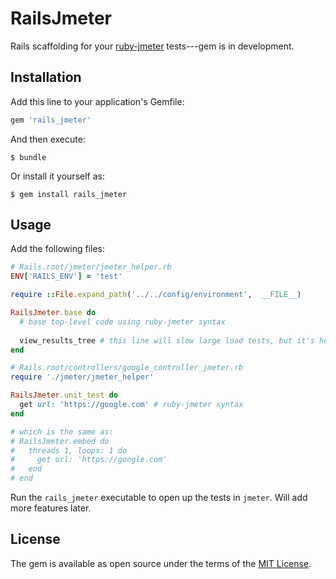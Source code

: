 # RailsJmeter

Rails scaffolding for your [ruby-jmeter](https://github.com/flood-io/ruby-jmeter) tests---gem is in development.

## Installation

Add this line to your application's Gemfile:

```ruby
gem 'rails_jmeter'
```

And then execute:

    $ bundle

Or install it yourself as:

    $ gem install rails_jmeter

## Usage

Add the following files:

```ruby
# Rails.root/jmeter/jmeter_helper.rb
ENV['RAILS_ENV'] = 'test'

require ::File.expand_path('../../config/environment',  __FILE__)

RailsJmeter.base do
  # base top-level code using ruby-jmeter syntax
  
  view_results_tree # this line will slow large load tests, but it's here to show you what's happening
end
```

```ruby
# Rails.root/controllers/google_controller_jmeter.rb
require './jmeter/jmeter_helper'

RailsJmeter.unit_test do
  get url: 'https://google.com' # ruby-jmeter syntax
end

# which is the same as:
# RailsJmeter.embed do
#   threads 1, loops: 1 do
#     get url: 'https://google.com' 
#   end
# end
```

Run the `rails_jmeter` executable to open up the tests in `jmeter`. Will add more features later.

## License

The gem is available as open source under the terms of the [MIT License](http://opensource.org/licenses/MIT).

